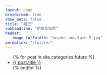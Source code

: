 ```yaml
---
layout: page
breadcrumb: true
show_meta: false
title: "期货"
subheadline: "期货猛如虎"
header:
   image_fullwidth: "header_unsplash_5.jpg"
permalink: "/future/"
---
```

<ul>
    {% for post in site.categories.future %}
    <li><a href="{{ site.url }}{{ site.baseurl }}{{ post.url }}">{{ post.title }}</a></li>
    {% endfor %}
</ul>